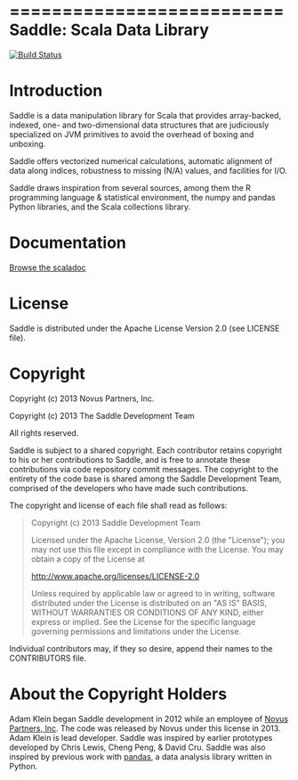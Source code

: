==========================
Saddle: Scala Data Library
==========================

[![Build Status](https://secure.travis-ci.org/saddle/saddle.png?branch=master)](http://travis-ci.org/saddle/saddle)

Introduction
============

Saddle is a data manipulation library for Scala that provides array-backed,
indexed, one- and two-dimensional data structures that are judiciously
specialized on JVM primitives to avoid the overhead of boxing and unboxing.

Saddle offers vectorized numerical calculations, automatic alignment of data
along indices, robustness to missing (N/A) values, and facilities for I/O.

Saddle draws inspiration from several sources, among them the R programming
language & statistical environment, the numpy and pandas Python libraries,
and the Scala collections library.

Documentation
==============

[Browse the scaladoc](http://saddle.github.io/saddle/target/scala-2.9.2/api)

License
=======

Saddle is distributed under the Apache License Version 2.0 (see LICENSE file).

Copyright
=========

Copyright (c) 2013 Novus Partners, Inc.

Copyright (c) 2013 The Saddle Development Team

All rights reserved.

Saddle is subject to a shared copyright. Each contributor retains copyright to
his or her contributions to Saddle, and is free to annotate these contributions
via code repository commit messages. The copyright to the entirety of the code
base is shared among the Saddle Development Team, comprised of the developers
who have made such contributions.

The copyright and license of each file shall read as follows:

> Copyright (c) 2013 Saddle Development Team
>
> Licensed under the Apache License, Version 2.0 (the "License");
> you may not use this file except in compliance with the License.
> You may obtain a copy of the License at
>
> http://www.apache.org/licenses/LICENSE-2.0
>
> Unless required by applicable law or agreed to in writing, software
> distributed under the License is distributed on an "AS IS" BASIS,
> WITHOUT WARRANTIES OR CONDITIONS OF ANY KIND, either express or implied.
> See the License for the specific language governing permissions and
> limitations under the License.


Individual contributors may, if they so desire, append their names to
the CONTRIBUTORS file.

About the Copyright Holders
===========================

Adam Klein began Saddle development in 2012 while an employee of 
[Novus Partners, Inc](http://www.novus.com "Novus"). The code was 
released by Novus under this license in 2013. Adam Klein is lead 
developer. Saddle was inspired by earlier prototypes developed by 
Chris Lewis, Cheng Peng, & David Cru. Saddle was also inspired by 
previous work with [pandas](http://pandas.pydata.org/ "pandas"), a 
data analysis library written in Python.

